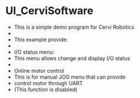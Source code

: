 # UI_CerviSoftware

* This is a simple demo program for Cervi Robotics
*
* This example provide:
*
* I/O status menu:
* This menu allows change and display I/O status
*
* Online motor control
* This is for manual JOG menu that can provide
* control motor through UART
* (This function is disabled)
